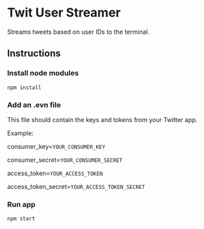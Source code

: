 # Twit User Streamer

Streams tweets based on user IDs to the terminal.

## Instructions

### Install node modules

```
npm install
```

### Add an .evn file

This file should contain the keys and tokens from your Twitter app.

Example:

consumer_key=`YOUR_CONSUMER_KEY`

consumer_secret=`YOUR_CONSUMER_SECRET`

access_token=`YOUR_ACCESS_TOKEN`

access_token_secret=`YOUR_ACCESS_TOKEN_SECRET`

### Run app

```
npm start
```
